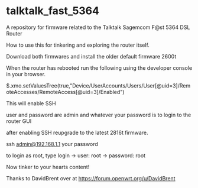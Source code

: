 # talktalk_fast_5364
A repository for firmware related to the Talktalk Sagemcom F@st 5364 DSL Router

How to use this for tinkering and exploring the router itself.

Download both firmwares and install the older default firmware 2600t

When the router has rebooted run the following using the developer console in your browser.

$.xmo.setValuesTree(true,"Device/UserAccounts/Users/User[@uid=3]/RemoteAccesses/RemoteAccess[@uid=3]/Enabled")

This will enable SSH 

user and password are admin and whatever your password is to login to the router GUI

after enabling SSH reupgrade to the latest 2816t firmware.

ssh admin@192.168.1.1 your password

to login as root, type login -> user: root -> password: root

Now tinker to your hearts content!

Thanks to DavidBrent over at https://forum.openwrt.org/u/DavidBrent
